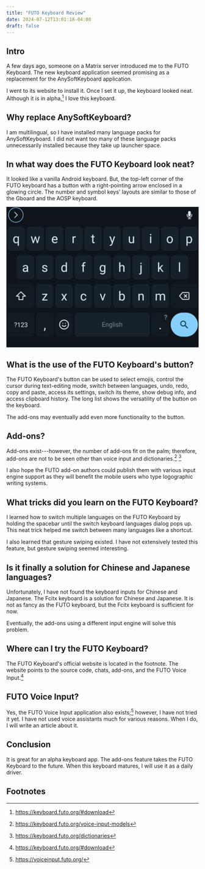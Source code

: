 ```yaml
---
title: "FUTO Keyboard Review"
date: 2024-07-12T13:01:18-04:00
draft: false
---
```


## Intro
A few days ago, someone on a Matrix server introduced me to the FUTO Keyboard. The new keyboard application seemed promising as a replacement for the AnySoftKeyboard application.

I went to its website to install it. Once I set it up, the keyboard looked neat. Although it is in alpha,[^1] I love this keyboard.

## Why replace AnySoftKeyboard?
I am multilingual, so I have installed many language packs for AnySoftKeyboard. I did not want too many of these language packs unnecessarily installed because they take up launcher space.

## In what way does the FUTO Keyboard look neat?
It looked like a vanilla Android keyboard. But, the top-left corner of the FUTO keyboard has a button with a right-pointing arrow enclosed in a glowing circle. The number and symbol keys' layouts are similar to those of the Gboard and the AOSP keyboard.

![Example Screenshot of FUTO Keyboard](../../images/futo-keyboard-screenshot.png)

## What is the use of the FUTO Keyboard's button?
The FUTO Keyboard's button can be used to select emojis, control the cursor during text-editing mode, switch between languages, undo, redo, copy and paste, access its settings, switch its theme, show debug info, and access clipboard history. The long list shows the versatility of the button on the keyboard.

The add-ons may eventually add even more functionality to the button.

## Add-ons?
Add-ons exist---however, the number of add-ons fit on the palm; therefore, add-ons are not to be seen other than voice input and dictionaries.[^2] [^3]

I also hope the FUTO add-on authors could publish them with various input engine support as they will benefit the mobile users who type logographic writing systems. 

## What tricks did you learn on the FUTO Keyboard?
I learned how to switch multiple languages on the FUTO Keyboard by holding the spacebar until the switch keyboard languages dialog pops up. This neat trick helped me switch between many languages like a shortcut.

I also learned that gesture swiping existed. I have not extensively tested this feature, but gesture swiping seemed interesting.

## Is it finally a solution for Chinese and Japanese languages?
Unfortunately, I have not found the keyboard inputs for Chinese and Japanese. The Fcitx keyboard is a solution for Chinese and Japanese. It is not as fancy as the FUTO keyboard, but the Fcitx keyboard is sufficient for now.

Eventually, the add-ons using a different input engine will solve this problem.

## Where can I try the FUTO Keyboard?
The FUTO Keyboard's official website is located in the footnote. The website points to the source code, chats, add-ons, and the FUTO Voice Input.[^1]

## FUTO Voice Input?
Yes, the FUTO Voice Input application also exists;[^4] however, I have not tried it yet. I have not used voice assistants much for various reasons. When I do, I will write an article about it.

## Conclusion
It is great for an alpha keyboard app. The add-ons feature takes the FUTO Keyboard to the future. When this keyboard matures, I will use it as a daily driver.

## Footnotes
[^1]: https://keyboard.futo.org/#download
[^2]: https://keyboard.futo.org/voice-input-models
[^3]: https://keyboard.futo.org/dictionaries
[^4]: https://voiceinput.futo.org/
